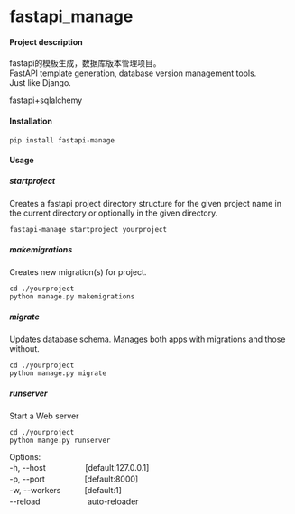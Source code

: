 # fastapi_manage

#### Project description
fastapi的模板生成，数据库版本管理项目。  
FastAPI template generation, database version management tools.  
Just like Django.  

fastapi+sqlalchemy  

#### Installation
```shell
pip install fastapi-manage
```

#### Usage
##### startproject
Creates a fastapi project directory structure for the given project name in the
current directory or optionally in the given directory.
```shell
fastapi-manage startproject yourproject
```

##### makemigrations
Creates new migration(s) for project.
```shell
cd ./yourproject
python manage.py makemigrations
```

##### migrate
Updates database schema. Manages both apps with migrations and those without.
```shell
cd ./yourproject
python manage.py migrate
```

##### runserver
Start a Web server
```shell
cd ./yourproject
python mange.py runserver
```
Options:  
-h, --host　　　　　[default:127.0.0.1]  
-p, --port　　　　　[default:8000]  
-w, --workers　　　[default:1]  
--reload　　　　　　auto-reloader  
